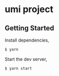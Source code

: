 
# umi project

## Getting Started

Install dependencies,

```bash
$ yarn
```

Start the dev server,

```bash
$ yarn start
```
